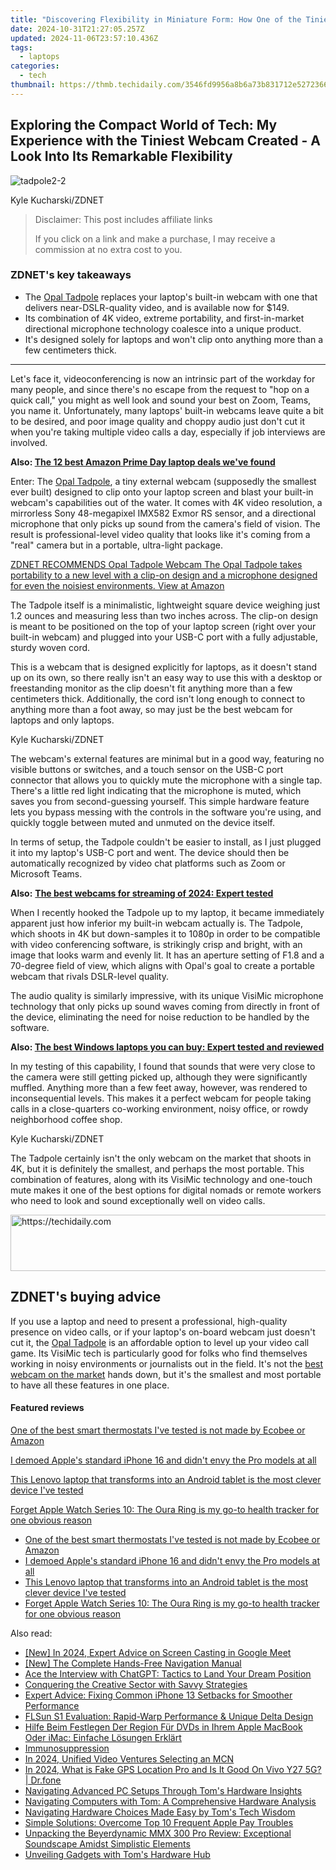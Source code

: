 ```yaml
---
title: "Discovering Flexibility in Miniature Form: How One of the Tiniest Chromebooks Aced All Benchmarks Trials"
date: 2024-10-31T21:27:05.257Z
updated: 2024-11-06T23:57:10.436Z
tags:
  - laptops
categories:
  - tech
thumbnail: https://thmb.techidaily.com/3546fd9956a8b6a73b831712e52723669b090c846a7d2596697ef888fa555dd7.jpg
---
```


## Exploring the Compact World of Tech: My Experience with the Tiniest Webcam Created - A Look Into Its Remarkable Flexibility

![tadpole2-2](https://www.zdnet.com/a/img/resize/33d82ec0a96dc19cafcda2dae844e25c90299b58/2024/07/15/30c54f2a-5153-4e5a-87b4-31570571bf4f/opal-tadpole-webcam.jpg?auto=webp&width=1280)

Kyle Kucharski/ZDNET

>  Disclaimer: This post includes affiliate links
>
>  If you click on a link and make a purchase, I may receive a commission at no extra cost to you.
>

### ZDNET's key takeaways

* The [Opal Tadpole](https://buy.geni.us/Proxy.ashx?TSID=368250&GR%5FURL=https%3A%2F%2Fwww.amazon.com%2FOpal-Tadpole-Laptops-Directional-Microphones%2Fdp%2FB0CM8V52PG%2F%3Ftag%3Dzd-buy-button-20%26ascsubtag%3D%5F%5FCOM%5FCLICK%5FID%5F%5F%7C514e91a5-19f4-4f59-b6cb-e9291b078126%7Cdtp&dtb=1) replaces your laptop's built-in webcam with one that delivers near-DSLR-quality video, and is available now for $149.
* Its combination of 4K video, extreme portability, and first-in-market directional microphone technology coalesce into a unique product.
* It's designed solely for laptops and won't clip onto anything more than a few centimeters thick.

---

Let's face it, videoconferencing is now an intrinsic part of the workday for many people, and since there's no escape from the request to "hop on a quick call," you might as well look and sound your best on Zoom, Teams, you name it. Unfortunately, many laptops' built-in webcams leave quite a bit to be desired, and poor image quality and choppy audio just don't cut it when you're taking multiple video calls a day, especially if job interviews are involved.

**Also: [The 12 best Amazon Prime Day laptop deals we've found](https://www.zdnet.com/article/best-prime-day-laptop-deals-2024-07-15/)**

Enter: The [Opal Tadpole](https://buy.geni.us/Proxy.ashx?TSID=368250&GR%5FURL=https%3A%2F%2Fwww.amazon.com%2FOpal-Tadpole-Laptops-Directional-Microphones%2Fdp%2FB0CM8V52PG%2F%3Ftag%3Dzd-buy-button-20%26ascsubtag%3D%5F%5FCOM%5FCLICK%5FID%5F%5F%7C514e91a5-19f4-4f59-b6cb-e9291b078126%7Cdtp&dtb=1), a tiny external webcam (supposedly the smallest ever built) designed to clip onto your laptop screen and blast your built-in webcam's capabilities out of the water. It comes with 4K video resolution, a mirrorless Sony 48-megapixel IMX582 Exmor RS sensor, and a directional microphone that only picks up sound from the camera's field of vision. The result is professional-level video quality that looks like it's coming from a "real" camera but in a portable, ultra-light package. 

[ZDNET RECOMMENDS Opal Tadpole Webcam The Opal Tadpole takes portability to a new level with a clip-on design and a microphone designed for even the noisiest environments. View at Amazon](https://buy.geni.us/Proxy.ashx?TSID=368250&GR%5FURL=https%3A%2F%2Fwww.amazon.com%2FOpal-Tadpole-Laptops-Directional-Microphones%2Fdp%2FB0CM8V52PG%2F%3Ftag%3Dzd-buy-button-20%26ascsubtag%3D%5F%5FCOM%5FCLICK%5FID%5F%5F%7C514e91a5-19f4-4f59-b6cb-e9291b078126%7Cdtp&dtb=1)

The Tadpole itself is a minimalistic, lightweight square device weighing just 1.2 ounces and measuring less than two inches across. The clip-on design is meant to be positioned on the top of your laptop screen (right over your built-in webcam) and plugged into your USB-C port with a fully adjustable, sturdy woven cord. 

This is a webcam that is designed explicitly for laptops, as it doesn't stand up on its own, so there really isn't an easy way to use this with a desktop or freestanding monitor as the clip doesn't fit anything more than a few centimeters thick. Additionally, the cord isn't long enough to connect to anything more than a foot away, so may just be the best webcam for laptops and only laptops.

Kyle Kucharski/ZDNET

The webcam's external features are minimal but in a good way, featuring no visible buttons or switches, and a touch sensor on the USB-C port connector that allows you to quickly mute the microphone with a single tap. There's a little red light indicating that the microphone is muted, which saves you from second-guessing yourself. This simple hardware feature lets you bypass messing with the controls in the software you're using, and quickly toggle between muted and unmuted on the device itself. 

In terms of setup, the Tadpole couldn't be easier to install, as I just plugged it into my laptop's USB-C port and went. The device should then be automatically recognized by video chat platforms such as Zoom or Microsoft Teams. 

**Also:** [**The best webcams for streaming of 2024: Expert tested**](https://www.zdnet.com/article/best-streaming-webcam/)

When I recently hooked the Tadpole up to my laptop, it became immediately apparent just how inferior my built-in webcam actually is. The Tadpole, which shoots in 4K but down-samples it to 1080p in order to be compatible with video conferencing software, is strikingly crisp and bright, with an image that looks warm and evenly lit. It has an aperture setting of F1.8 and a 70-degree field of view, which aligns with Opal's goal to create a portable webcam that rivals DSLR-level quality. 

The audio quality is similarly impressive, with its unique VisiMic microphone technology that only picks up sound waves coming from directly in front of the device, eliminating the need for noise reduction to be handled by the software. 

**Also: [The best Windows laptops you can buy: Expert tested and reviewed](https://www.zdnet.com/article/best-windows-laptop/)**

In my testing of this capability, I found that sounds that were very close to the camera were still getting picked up, although they were significantly muffled. Anything more than a few feet away, however, was rendered to inconsequential levels. This makes it a perfect webcam for people taking calls in a close-quarters co-working environment, noisy office, or rowdy neighborhood coffee shop. 

Kyle Kucharski/ZDNET

The Tadpole certainly isn't the only webcam on the market that shoots in 4K, but it is definitely the smallest, and perhaps the most portable. This combination of features, along with its VisiMic technology and one-touch mute makes it one of the best options for digital nomads or remote workers who need to look and sound exceptionally well on video calls.

<!-- affiliate ads begin -->
<a href="https://unicoeye.pxf.io/c/5597632/2134241/18498" target="_top" id="2134241">
  <img src="//a.impactradius-go.com/display-ad/18498-2134241" border="0" alt="https://techidaily.com" width="728" height="90"/>
</a>
<img height="0" width="0" src="https://unicoeye.pxf.io/i/5597632/2134241/18498" style="position:absolute;visibility:hidden;" border="0" />
<!-- affiliate ads end -->

## ZDNET's buying advice

If you use a laptop and need to present a professional, high-quality presence on video calls, or if your laptop's on-board webcam just doesn't cut it, the [Opal Tadpole](https://buy.geni.us/Proxy.ashx?TSID=368250&GR%5FURL=https%3A%2F%2Fwww.amazon.com%2FOpal-Tadpole-Laptops-Directional-Microphones%2Fdp%2FB0CM8V52PG%3Ftag%3Dzd-buy-button-20%26ascsubtag%3D%5F%5FCOM%5FCLICK%5FID%5F%5F%7C514e91a5-19f4-4f59-b6cb-e9291b078126%7Cdtp&dtb=1) is an affordable option to level up your video call game. Its VisiMic tech is particularly good for folks who find themselves working in noisy environments or journalists out in the field. It's not the [best webcam on the market](https://www.zdnet.com/article/best-streaming-webcam/) hands down, but it's the smallest and most portable to have all these features in one place. 

#### Featured reviews

[One of the best smart thermostats I've tested is not made by Ecobee or Amazon](https://www.zdnet.com/article/one-of-the-best-smart-thermostats-ive-tested-is-not-made-by-ecobee-or-amazon/ "One of the best smart thermostats I've tested is not made by Ecobee or Amazon")

[I demoed Apple's standard iPhone 16 and didn't envy the Pro models at all](https://www.zdnet.com/article/why-im-recommending-the-standard-iphone-16-over-the-pro-this-year-and-im-not-alone/ "I demoed Apple's standard iPhone 16 and didn't envy the Pro models at all")

[This Lenovo laptop that transforms into an Android tablet is the most clever device I've tested](https://www.zdnet.com/article/i-tested-lenovos-windows-laptop-that-doubles-as-an-android-tablet-and-it-has-so-much-potential/ "This Lenovo laptop that transforms into an Android tablet is the most clever device I've tested")

[Forget Apple Watch Series 10: The Oura Ring is my go-to health tracker for one obvious reason](https://www.zdnet.com/article/forget-apple-watch-series-10-the-oura-ring-is-my-go-to-health-tracker-for-one-obvious-reason/ "Forget Apple Watch Series 10: The Oura Ring is my go-to health tracker for one obvious reason")

* [One of the best smart thermostats I've tested is not made by Ecobee or Amazon](https://www.zdnet.com/article/one-of-the-best-smart-thermostats-ive-tested-is-not-made-by-ecobee-or-amazon/ "One of the best smart thermostats I've tested is not made by Ecobee or Amazon")
* [I demoed Apple's standard iPhone 16 and didn't envy the Pro models at all](https://www.zdnet.com/article/why-im-recommending-the-standard-iphone-16-over-the-pro-this-year-and-im-not-alone/ "I demoed Apple's standard iPhone 16 and didn't envy the Pro models at all")
* [This Lenovo laptop that transforms into an Android tablet is the most clever device I've tested](https://www.zdnet.com/article/i-tested-lenovos-windows-laptop-that-doubles-as-an-android-tablet-and-it-has-so-much-potential/ "This Lenovo laptop that transforms into an Android tablet is the most clever device I've tested")
* [Forget Apple Watch Series 10: The Oura Ring is my go-to health tracker for one obvious reason](https://www.zdnet.com/article/forget-apple-watch-series-10-the-oura-ring-is-my-go-to-health-tracker-for-one-obvious-reason/ "Forget Apple Watch Series 10: The Oura Ring is my go-to health tracker for one obvious reason")

<ins class="adsbygoogle"
     style="display:block"
     data-ad-format="autorelaxed"
     data-ad-client="ca-pub-7571918770474297"
     data-ad-slot="1223367746"></ins>

<ins class="adsbygoogle"
     style="display:block"
     data-ad-client="ca-pub-7571918770474297"
     data-ad-slot="8358498916"
     data-ad-format="auto"
     data-full-width-responsive="true"></ins>

<span class="atpl-alsoreadstyle">Also read:</span>
<div><ul>
<li><a href="https://desktop-recording.techidaily.com/new-in-2024-expert-advice-on-screen-casting-in-google-meet/"><u>[New] In 2024, Expert Advice on Screen Casting in Google Meet</u></a></li>
<li><a href="https://some-guidance.techidaily.com/new-the-complete-hands-free-navigation-manual/"><u>[New] The Complete Hands-Free Navigation Manual</u></a></li>
<li><a href="https://tech-haven.techidaily.com/ace-the-interview-with-chatgpt-tactics-to-land-your-dream-position/"><u>Ace the Interview with ChatGPT: Tactics to Land Your Dream Position</u></a></li>
<li><a href="https://extra-tips.techidaily.com/conquering-the-creative-sector-with-savvy-strategies/"><u>Conquering the Creative Sector with Savvy Strategies</u></a></li>
<li><a href="https://fox-that.techidaily.com/expert-advice-fixing-common-iphone-13-setbacks-for-smoother-performance/"><u>Expert Advice: Fixing Common iPhone 13 Setbacks for Smoother Performance</u></a></li>
<li><a href="https://hardware-reviews.techidaily.com/flsun-s1-evaluation-rapid-warp-performance-and-unique-delta-design/"><u>FLSun S1 Evaluation: Rapid-Warp Performance & Unique Delta Design</u></a></li>
<li><a href="https://tech-revival.techidaily.com/hilfe-beim-festlegen-der-region-fur-dvds-in-ihrem-apple-macbook-oder-imac-einfache-losungen-erklart/"><u>Hilfe Beim Festlegen Der Region Für DVDs in Ihrem Apple MacBook Oder iMac: Einfache Lösungen Erklärt</u></a></li>
<li><a href="https://hardware-reviews.techidaily.com/immunosuppression/"><u>Immunosuppression</u></a></li>
<li><a href="https://youtube-stream.techidaily.com/in-2024-unified-video-ventures-selecting-an-mcn/"><u>In 2024, Unified Video Ventures Selecting an MCN</u></a></li>
<li><a href="https://phone-solutions.techidaily.com/in-2024-what-is-fake-gps-location-pro-and-is-it-good-on-vivo-y27-5g-drfone-by-drfone-virtual-android/"><u>In 2024, What is Fake GPS Location Pro and Is It Good On Vivo Y27 5G? | Dr.fone</u></a></li>
<li><a href="https://hardware-reviews.techidaily.com/navigating-advanced-pc-setups-through-toms-hardware-insights/"><u>Navigating Advanced PC Setups Through Tom's Hardware Insights</u></a></li>
<li><a href="https://hardware-reviews.techidaily.com/navigating-computers-with-tom-a-comprehensive-hardware-analysis/"><u>Navigating Computers with Tom: A Comprehensive Hardware Analysis</u></a></li>
<li><a href="https://hardware-reviews.techidaily.com/navigating-hardware-choices-made-easy-by-toms-tech-wisdom/"><u>Navigating Hardware Choices Made Easy by Tom's Tech Wisdom</u></a></li>
<li><a href="https://fox-that.techidaily.com/simple-solutions-overcome-top-10-frequent-apple-pay-troubles/"><u>Simple Solutions: Overcome Top 10 Frequent Apple Pay Troubles</u></a></li>
<li><a href="https://hardware-reviews.techidaily.com/unpacking-the-beyerdynamic-mmx-300-pro-review-exceptional-soundscape-amidst-simplistic-elements/"><u>Unpacking the Beyerdynamic MMX 300 Pro Review: Exceptional Soundscape Amidst Simplistic Elements</u></a></li>
<li><a href="https://hardware-reviews.techidaily.com/unveiling-gadgets-with-toms-hardware-hub/"><u>Unveiling Gadgets with Tom's Hardware Hub</u></a></li>
</ul></div>

